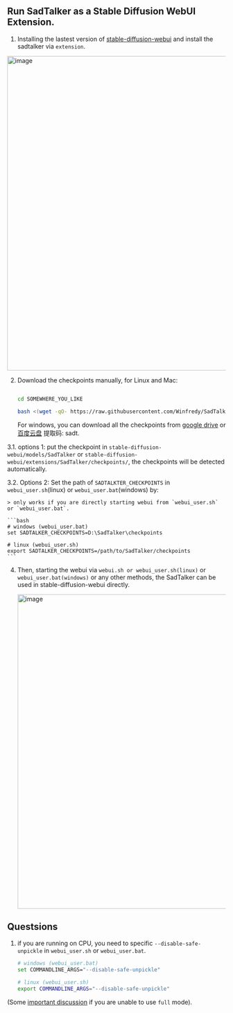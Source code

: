 
## Run SadTalker as a Stable Diffusion WebUI Extension.

1. Installing the lastest version of [stable-diffusion-webui](https://github.com/AUTOMATIC1111/stable-diffusion-webui) and install the sadtalker via `extension`.
<img width="726" alt="image" src="https://user-images.githubusercontent.com/4397546/230698519-267d1d1f-6e99-4dd4-81e1-7b889259efbd.png">

2. Download the checkpoints manually, for Linux and Mac:

    ```bash

    cd SOMEWHERE_YOU_LIKE

    bash <(wget -qO- https://raw.githubusercontent.com/Winfredy/SadTalker/main/scripts/download_models.sh)
    ```

    For windows, you can download all the checkpoints from [google drive](https://drive.google.com/drive/folders/1Wd88VDoLhVzYsQ30_qDVluQr_Xm46yHT?usp=sharing) or [百度云盘](https://pan.baidu.com/s/1nXuVNd0exUl37ISwWqbFGA?pwd=sadt) 提取码: sadt.

3.1. options 1: put the checkpoint in `stable-diffusion-webui/models/SadTalker` or `stable-diffusion-webui/extensions/SadTalker/checkpoints/`, the checkpoints will be detected automatically.

3.2. Options 2: Set the path of `SADTALKTER_CHECKPOINTS` in `webui_user.sh`(linux) or `webui_user.bat`(windows) by:

    > only works if you are directly starting webui from `webui_user.sh` or `webui_user.bat`.

    ```bash
    # windows (webui_user.bat)
    set SADTALKER_CHECKPOINTS=D:\SadTalker\checkpoints

    # linux (webui_user.sh)
    export SADTALKER_CHECKPOINTS=/path/to/SadTalker/checkpoints
    ```

4. Then, starting the webui via `webui.sh or webui_user.sh(linux)` or `webui_user.bat(windows)` or any other methods, the SadTalker can be used in stable-diffusion-webui directly. 
    
    <img width="726" alt="image" src="https://user-images.githubusercontent.com/4397546/230698614-58015182-2916-4240-b324-e69022ef75b3.png">
    
## Questsions

1. if you are running on CPU, you need to specific `--disable-safe-unpickle` in `webui_user.sh` or `webui_user.bat`.

    ```bash
    # windows (webui_user.bat)
    set COMMANDLINE_ARGS="--disable-safe-unpickle"

    # linux (webui_user.sh)
    export COMMANDLINE_ARGS="--disable-safe-unpickle"
    ```



(Some [important discussion](https://github.com/Winfredy/SadTalker/issues/78) if you are unable to use `full` mode).
